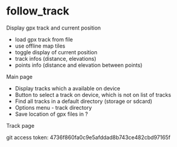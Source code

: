 # follow_track

Display gpx track and current position

- load gpx track from file
- use offline map tiles
- toggle display of current position
- track infos (distance, elevations)
- points info (distance and elevation between points)

Main page
- Display tracks which a available on device
- Button to select a track on device, which is not on list of tracks
- Find all tracks in a default directory (storage or sdcard)
- Options menu - track directory
- Save location of gpx files in ?

Track page

 git access token: 4736f860fa0c9e5afddad8b743ce482cbd97165f